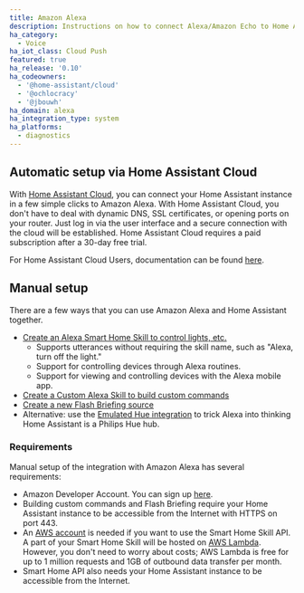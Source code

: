 ```yaml
---
title: Amazon Alexa
description: Instructions on how to connect Alexa/Amazon Echo to Home Assistant.
ha_category:
  - Voice
ha_iot_class: Cloud Push
featured: true
ha_release: '0.10'
ha_codeowners:
  - '@home-assistant/cloud'
  - '@ochlocracy'
  - '@jbouwh'
ha_domain: alexa
ha_integration_type: system
ha_platforms:
  - diagnostics
---
```


## Automatic setup via Home Assistant Cloud

With [Home Assistant Cloud](/cloud/), you can connect your Home Assistant instance in a few simple clicks to Amazon Alexa. With Home Assistant Cloud, you don't have to deal with dynamic DNS, SSL certificates, or opening ports on your router. Just log in via the user interface and a secure connection with the cloud will be established. Home Assistant Cloud requires a paid subscription after a 30-day free trial.

For Home Assistant Cloud Users, documentation can be found [here](https://www.nabucasa.com/config/amazon_alexa/).

## Manual setup

There are a few ways that you can use Amazon Alexa and Home Assistant together.

- [Create an Alexa Smart Home Skill to control lights, etc.](/integrations/alexa.smart_home/)
  - Supports utterances without requiring the skill name, such as "Alexa, turn off the light."
  - Support for controlling devices through Alexa routines.
  - Support for viewing and controlling devices with the Alexa mobile app.
- [Create a Custom Alexa Skill to build custom commands](/integrations/alexa.intent/)
- [Create a new Flash Briefing source](/integrations/alexa.flash_briefings/)
- Alternative: use the [Emulated Hue integration](/integrations/emulated_hue) to trick Alexa into thinking Home Assistant is a Philips Hue hub.

### Requirements

Manual setup of the integration with Amazon Alexa has several requirements:

- Amazon Developer Account. You can sign up [here][amazon-dev-console].
- Building custom commands and Flash Briefing require your Home Assistant instance to be accessible from the Internet with HTTPS on port 443.
- An [AWS account](https://aws.amazon.com/free/) is needed if you want to use the Smart Home Skill API. A part of your Smart Home Skill will be hosted on [AWS Lambda](https://aws.amazon.com/lambda/pricing/). However, you don't need to worry about costs; AWS Lambda is free for up to 1 million requests and 1GB of outbound data transfer per month.
- Smart Home API also needs your Home Assistant instance to be accessible from the Internet.

[amazon-dev-console]: https://developer.amazon.com
[emulated-hue-integration]: /integrations/emulated_hue/

